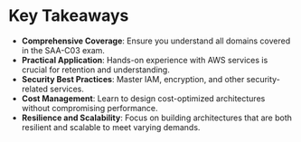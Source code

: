 # Key Takeaways

- **Comprehensive Coverage**: Ensure you understand all domains covered in the SAA-C03 exam.
- **Practical Application**: Hands-on experience with AWS services is crucial for retention and understanding.
- **Security Best Practices**: Master IAM, encryption, and other security-related services.
- **Cost Management**: Learn to design cost-optimized architectures without compromising performance.
- **Resilience and Scalability**: Focus on building architectures that are both resilient and scalable to meet varying demands.
